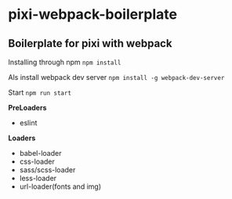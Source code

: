 # pixi-webpack-boilerplate
## Boilerplate for pixi with webpack

Installing through npm
`npm install`

Als install webpack dev server
`npm install -g webpack-dev-server`

Start
`npm run start`

**PreLoaders**
- eslint

**Loaders**
- babel-loader
- css-loader
- sass/scss-loader
- less-loader
- url-loader(fonts and img)
